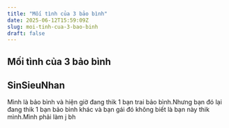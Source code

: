 ```yaml
---
title: "Mối tình của 3 bảo bình"
date: 2025-06-12T15:59:09Z
slug: moi-tinh-cua-3-bao-binh
draft: false
---
```


## Mối tình của 3 bảo bình

## SinSieuNhan

Mình là bảo bình và hiện giờ đang thik 1 bạn trai bảo bình.Nhưng bạn đó lại đang thik 1 bạn bảo bình khác và bạn gái đó không biết là bạn này thik mình.Mình phải làm j bh